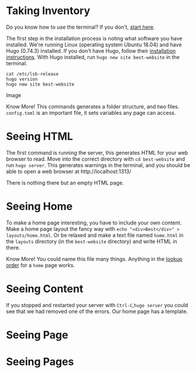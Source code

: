 # Taking Inventory

Do you know how to use the terminal?  If you don't, [start here](https://www.learnenough.com/command-line-tutorial/basics).

The first step in the installation process is noting what software you have installed. We're running Linux (operating system Ubuntu 18.04) and have Hugo (0.74.3) installed. If you don't have Hugo, follow their [installation instructions](https://gohugo.io/getting-started/installing). With Hugo installed, run `hugo new site best-website` in the terminal.

````
cat /etc/lsb-release
hugo version
hugo new site best-website
````
Image

Know More!
This commands generates a folder structure, and two files. `config.toml` is an important file, it sets variables any page can access.

# Seeing HTML

The first command is running the server, this generates HTML for your web browser to read. Move into the correct directory with `cd best-website` and run `hugo server`.  This generates warnings in the terminal, and you should be able to open a web browser at http://localhost:1313/ 

There is nothing there but an empty HTML page.

# Seeing Home

To make a home page interesting, you have to include your own content. Make a home page layout the fancy way with `echo "<div>Best</div>" > layouts/home.html`. Or be relaxed and make a text file named `home.html` in the `layouts` directory (in the `best-website` directory) and write HTML in there.

Know More!
You could name this file many things. Anything in the [lookup order](https://gohugo.io/templates/lookup-order/#examples-layout-lookup-for-home-page) for a `home` page works.

# Seeing Content

If you stopped and restarted your server with `Ctrl-C`,`hugo server` you could see that we had removed one of the errors. Our home page has a template. 


# Seeing Page

# Seeing Pages
